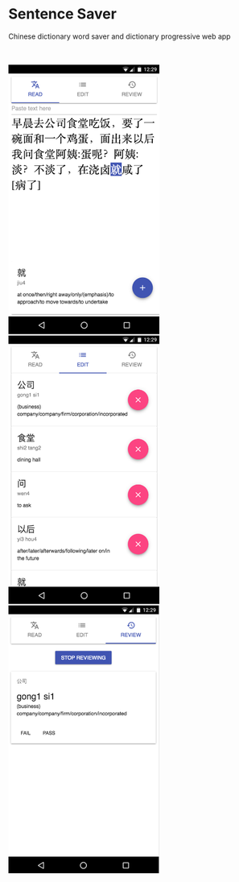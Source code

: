 # Sentence Saver

Chinese dictionary word saver and dictionary progressive web app

<br>
<br>
<img src="screenshot-1.png" alt="Screenshot 1" width="300">
<br>
<img src="screenshot-2.png" alt="Screenshot 2" width="300">
<br>
<img src="screenshot-3.png" alt="Screenshot 3" width="300">
